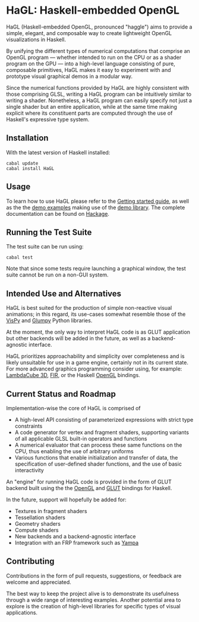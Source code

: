 # HaGL: Haskell-embedded OpenGL

HaGL (Haskell-embedded OpenGL, pronounced "haggle") aims to provide a simple,
elegant, and composable way to create lightweight OpenGL visualizations in Haskell.

By unifying the different types of numerical computations
that comprise an OpenGL program — whether intended to run on the CPU or as a 
shader program on the GPU — into a high-level language consisting of pure, 
composable primitives, HaGL makes it easy to experiment with and prototype visual 
graphical demos in a modular way.

Since the numerical functions provided by HaGL are highly consistent with those
comprising GLSL, writing a HaGL program can be intuitively similar to writing a 
shader. Nonetheless, a HaGL program can easily specify not just a single 
shader but an entire application, while at the same time making explicit where its
constituent parts are computed through the use of Haskell's expressive type system.

## Installation

With the latest version of Haskell installed:

```
cabal update
cabal install HaGL
```

## Usage

To learn how to use HaGL please refer to the [Getting started guide](Overview.md), 
as well as the the [demo examples](examples/Graphics/HaGL/Examples) making use of 
the [demo library](src/Graphics/HaGL/Lib). The complete documentation can be found 
on [Hackage](https://hackage.haskell.org/package/HaGL).

## Running the Test Suite

The test suite can be run using:

```
cabal test
```

Note that since some tests require launching a graphical window, the test suite
cannot be run on a non-GUI system.

## Intended Use and Alternatives

HaGL is best suited for the production of simple non-reactive visual animations; 
in this regard, its use-cases somewhat resemble those of the [VisPy](https://vispy.org/) 
and [Glumpy](https://glumpy.github.io/) Python libraries.

At the moment, the only way to interpret HaGL code is as GLUT application but 
other backends will be added in the future, as well as a backend-agnostic interface.

HaGL prioritizes approachability and simplicity over completeness and is likely 
unsuitable for use in a game engine, certainly not in its current state. For 
more advanced graphics programming consider using, for example: 
[LambdaCube 3D](http://lambdacube3d.com/), [FIR](https://gitlab.com/sheaf/fir),
or the Haskell [OpenGL](https://hackage.haskell.org/package/OpenGL) bindings. 

## Current Status and Roadmap

Implementation-wise the core of HaGL is comprised of

* A high-level API consisting of parameterized expressions with strict
type constraints
* A code generator for vertex and fragment shaders, supporting variants of all 
applicable GLSL built-in operators and functions
* A numerical evaluator that can process these same functions on the CPU, thus
enabling the use of arbitrary uniforms
* Various functions that enable initialization and transfer of 
data, the specification of user-defined shader functions, and the use of basic 
interactivity

An "engine" for running HaGL code is provided in the form of GLUT backend built
using the the [OpenGL](https://hackage.haskell.org/package/OpenGL) and 
[GLUT](https://hackage.haskell.org/package/GLUT) bindings for Haskell. 

In the future, support will hopefully be added for:

* Textures in fragment shaders
* Tessellation shaders
* Geometry shaders
* Compute shaders
* New backends and a backend-agnostic interface
* Integration with an FRP framework such as [Yampa](https://hackage.haskell.org/package/Yampa)

## Contributing

Contributions in the form of pull requests, suggestions, or feedback are welcome
and appreciated.

The best way to keep the project alive is to demonstrate its usefulness through
a wide range of interesting examples. Another potential area to explore is the
creation of high-level libraries for specific types of visual applications.
